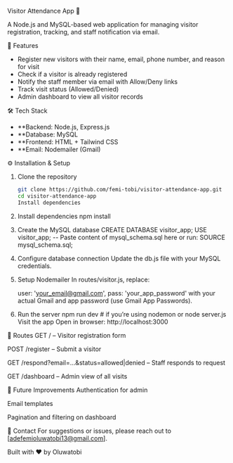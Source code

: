 Visitor Attendance App 📝

A Node.js and MySQL-based web application for managing visitor registration, tracking, and staff notification via email.

🚀 Features

- Register new visitors with their name, email, phone number, and reason for visit
- Check if a visitor is already registered
- Notify the staff member via email with Allow/Deny links
- Track visit status (Allowed/Denied)
- Admin dashboard to view all visitor records

🛠 Tech Stack

- **Backend: Node.js, Express.js
- **Database: MySQL
- **Frontend: HTML + Tailwind CSS
- **Email: Nodemailer (Gmail)

⚙️ Installation & Setup

1. Clone the repository
   ```bash
   git clone https://github.com/femi-tobi/visitor-attendance-app.git
   cd visitor-attendance-app
   Install dependencies
2. Install dependencies
    npm install

3. Create the MySQL database
   CREATE DATABASE visitor_app;
   USE visitor_app;
   -- Paste content of mysql_schema.sql here or run:
   SOURCE mysql_schema.sql;

4. Configure database connection
   Update the db.js file with your MySQL credentials.

5. Setup Nodemailer
   In routes/visitor.js, replace:
   
   user: 'your_email@gmail.com',
   pass: 'your_app_password'
   with your actual Gmail and app password (use Gmail App Passwords).

6. Run the server
   npm run dev   # if you’re using nodemon
   or
   node server.js
   Visit the app
   Open in browser: http://localhost:3000

📄 Routes
GET / – Visitor registration form

POST /register – Submit a visitor

GET /respond?email=...&status=allowed|denied – Staff responds to request

GET /dashboard – Admin view of all visits

🧠 Future Improvements
Authentication for admin

Email templates

Pagination and filtering on dashboard

📮 Contact
For suggestions or issues, please reach out to [adefemioluwatobi13@gmail.com].

Built with ❤️ by Oluwatobi
